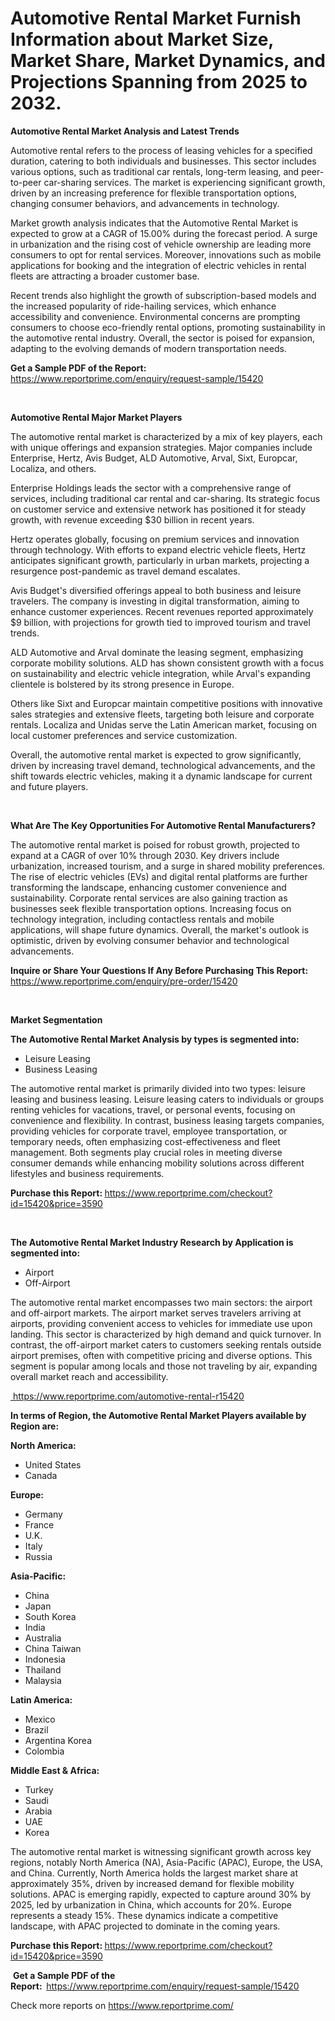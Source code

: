 <p><h1>Automotive Rental Market Furnish Information about Market Size, Market Share, Market Dynamics, and Projections Spanning from 2025 to 2032.</h1></p><p><strong>Automotive Rental Market Analysis and Latest Trends</strong></p>
<p><p>Automotive rental refers to the process of leasing vehicles for a specified duration, catering to both individuals and businesses. This sector includes various options, such as traditional car rentals, long-term leasing, and peer-to-peer car-sharing services. The market is experiencing significant growth, driven by an increasing preference for flexible transportation options, changing consumer behaviors, and advancements in technology.</p><p>Market growth analysis indicates that the Automotive Rental Market is expected to grow at a CAGR of 15.00% during the forecast period. A surge in urbanization and the rising cost of vehicle ownership are leading more consumers to opt for rental services. Moreover, innovations such as mobile applications for booking and the integration of electric vehicles in rental fleets are attracting a broader customer base. </p><p>Recent trends also highlight the growth of subscription-based models and the increased popularity of ride-hailing services, which enhance accessibility and convenience. Environmental concerns are prompting consumers to choose eco-friendly rental options, promoting sustainability in the automotive rental industry. Overall, the sector is poised for expansion, adapting to the evolving demands of modern transportation needs.</p></p>
<p><strong>Get a Sample PDF of the Report:&nbsp;</strong> <a href="https://www.reportprime.com/enquiry/request-sample/15420?utm_campaign=3453&utm_medium=2&utm_source=Github&utm_content=ia&utm_term=20032025&utm_id=automotive-rental">https://www.reportprime.com/enquiry/request-sample/15420</a></p>
<p>&nbsp;</p>
<p><strong>Automotive Rental Major Market Players</strong></p>
<p><p>The automotive rental market is characterized by a mix of key players, each with unique offerings and expansion strategies. Major companies include Enterprise, Hertz, Avis Budget, ALD Automotive, Arval, Sixt, Europcar, Localiza, and others. </p><p>Enterprise Holdings leads the sector with a comprehensive range of services, including traditional car rental and car-sharing. Its strategic focus on customer service and extensive network has positioned it for steady growth, with revenue exceeding $30 billion in recent years.</p><p>Hertz operates globally, focusing on premium services and innovation through technology. With efforts to expand electric vehicle fleets, Hertz anticipates significant growth, particularly in urban markets, projecting a resurgence post-pandemic as travel demand escalates.</p><p>Avis Budget's diversified offerings appeal to both business and leisure travelers. The company is investing in digital transformation, aiming to enhance customer experiences. Recent revenues reported approximately $9 billion, with projections for growth tied to improved tourism and travel trends.</p><p>ALD Automotive and Arval dominate the leasing segment, emphasizing corporate mobility solutions. ALD has shown consistent growth with a focus on sustainability and electric vehicle integration, while Arval's expanding clientele is bolstered by its strong presence in Europe.</p><p>Others like Sixt and Europcar maintain competitive positions with innovative sales strategies and extensive fleets, targeting both leisure and corporate rentals. Localiza and Unidas serve the Latin American market, focusing on local customer preferences and service customization.</p><p>Overall, the automotive rental market is expected to grow significantly, driven by increasing travel demand, technological advancements, and the shift towards electric vehicles, making it a dynamic landscape for current and future players.</p></p>
<p>&nbsp;</p>
<p><strong>What Are The Key Opportunities For Automotive Rental Manufacturers?</strong></p>
<p><p>The automotive rental market is poised for robust growth, projected to expand at a CAGR of over 10% through 2030. Key drivers include urbanization, increased tourism, and a surge in shared mobility preferences. The rise of electric vehicles (EVs) and digital rental platforms are further transforming the landscape, enhancing customer convenience and sustainability. Corporate rental services are also gaining traction as businesses seek flexible transportation options. Increasing focus on technology integration, including contactless rentals and mobile applications, will shape future dynamics. Overall, the market's outlook is optimistic, driven by evolving consumer behavior and technological advancements.</p></p>
<p><strong>Inquire or Share Your Questions If Any Before Purchasing This Report:</strong> <a href="https://www.reportprime.com/enquiry/pre-order/15420?utm_campaign=3453&utm_medium=2&utm_source=Github&utm_content=ia&utm_term=20032025&utm_id=automotive-rental">https://www.reportprime.com/enquiry/pre-order/15420</a></p>
<p>&nbsp;</p>
<p><strong>Market Segmentation</strong></p>
<p><strong>The Automotive Rental Market Analysis by types is segmented into:</strong></p>
<p><ul><li>Leisure Leasing</li><li>Business Leasing</li></ul></p>
<p><p>The automotive rental market is primarily divided into two types: leisure leasing and business leasing. Leisure leasing caters to individuals or groups renting vehicles for vacations, travel, or personal events, focusing on convenience and flexibility. In contrast, business leasing targets companies, providing vehicles for corporate travel, employee transportation, or temporary needs, often emphasizing cost-effectiveness and fleet management. Both segments play crucial roles in meeting diverse consumer demands while enhancing mobility solutions across different lifestyles and business requirements.</p></p>
<p><strong>Purchase this Report:&nbsp;</strong><a href="https://www.reportprime.com/checkout?id=15420&price=3590&utm_campaign=3453&utm_medium=2&utm_source=Github&utm_content=ia&utm_term=20032025&utm_id=automotive-rental">https://www.reportprime.com/checkout?id=15420&price=3590</a></p>
<p>&nbsp;</p>
<p><strong>The Automotive Rental Market Industry Research by Application is segmented into:</strong></p>
<p><ul><li>Airport</li><li>Off-Airport</li></ul></p>
<p><p>The automotive rental market encompasses two main sectors: the airport and off-airport markets. The airport market serves travelers arriving at airports, providing convenient access to vehicles for immediate use upon landing. This sector is characterized by high demand and quick turnover. In contrast, the off-airport market caters to customers seeking rentals outside airport premises, often with competitive pricing and diverse options. This segment is popular among locals and those not traveling by air, expanding overall market reach and accessibility.</p></p>
<p><a href="https://www.reportprime.com/automotive-rental-r15420?utm_campaign=3453&utm_medium=2&utm_source=Github&utm_content=ia&utm_term=20032025&utm_id=automotive-rental">&nbsp;https://www.reportprime.com/automotive-rental-r15420</a></p>
<p><strong>In terms of Region, the Automotive Rental Market Players available by Region are:</strong></p>
<p>
    <p> <strong> North America: </strong>
        <ul>
            <li>United States</li>
            <li>Canada</li>
        </ul>
        </p> 
    <p> <strong> Europe: </strong>
        <ul>
            <li>Germany</li>
            <li>France</li>
            <li>U.K.</li>
            <li>Italy</li>
            <li>Russia</li>
        </ul>
        </p> 
    <p> <strong> Asia-Pacific: </strong>
        <ul>
            <li>China</li>
            <li>Japan</li>
            <li>South Korea</li>
            <li>India</li>
            <li>Australia</li>
            <li>China Taiwan</li>
            <li>Indonesia</li>
            <li>Thailand</li>
            <li>Malaysia</li>
        </ul>
        </p> 
    <p> <strong> Latin America: </strong>
        <ul>
            <li>Mexico</li>
            <li>Brazil</li>
            <li>Argentina Korea</li>
            <li>Colombia</li>
        </ul>
        </p> 
    <p> <strong> Middle East & Africa: </strong>
        <ul>
            <li>Turkey</li>
            <li>Saudi</li>
            <li>Arabia</li>
            <li>UAE</li>
            <li>Korea</li>
        </ul>
    </p>
    </p>
<p><p>The automotive rental market is witnessing significant growth across key regions, notably North America (NA), Asia-Pacific (APAC), Europe, the USA, and China. Currently, North America holds the largest market share at approximately 35%, driven by increased demand for flexible mobility solutions. APAC is emerging rapidly, expected to capture around 30% by 2025, led by urbanization in China, which accounts for 20%. Europe represents a steady 15%. These dynamics indicate a competitive landscape, with APAC projected to dominate in the coming years.</p></p>
<p><strong>Purchase this Report: </strong><a href="https://www.reportprime.com/checkout?id=15420&price=3590&utm_campaign=3453&utm_medium=2&utm_source=Github&utm_content=ia&utm_term=20032025&utm_id=automotive-rental">https://www.reportprime.com/checkout?id=15420&price=3590</a></p>
<p>&nbsp;<strong>Get a Sample PDF of the Report:&nbsp;&nbsp;</strong><a href="https://www.reportprime.com/enquiry/request-sample/15420?utm_campaign=3453&utm_medium=2&utm_source=Github&utm_content=ia&utm_term=20032025&utm_id=automotive-rental">https://www.reportprime.com/enquiry/request-sample/15420</a></p>
<p><strong></strong></p>
<p>Check more reports on <a href="https://www.reportprime.com/?utm_campaign=3453&utm_medium=2&utm_source=Github&utm_content=ia&utm_term=20032025&utm_id=automotive-rental">https://www.reportprime.com/</a></p>